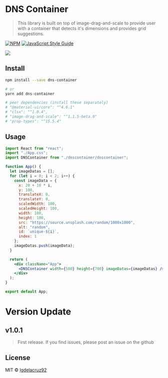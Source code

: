 # DNS Container

> This library is built on top of image-drag-and-scale to provide user with a container
> that detects it's dimensions and provides grid suggestions.

[![NPM](https://img.shields.io/npm/v/image-drag-and-scale.svg)](https://www.npmjs.com/package/image-drag-and-scale) [![JavaScript Style Guide](https://img.shields.io/badge/code_style-standard-brightgreen.svg)](https://standardjs.com)

[![](https://media.giphy.com/media/RIvgoHlZbxnd4DpjTk/giphy.gif)](https://media.giphy.com/media/RIvgoHlZbxnd4DpjTk/giphy.gif)

## Install

```bash
npm install --save dns-container

# or
yarn add dns-container

# peer dependencies (install these separately)
# "@material-ui/core": "^4.6.1"
# "clsx": "^1.0.4",
# "image-drag-and-scale": "^1.1.5-beta.0"
# "prop-types": "^15.5.4"
```

## Usage

```jsx
import React from "react";
import "./App.css";
import DNSContainer from "./dnscontainer/dnscontainer";

function App() {
  let imageDatas = [];
  for (let i = 0; i < 2; i++) {
    const imageData = {
      x: 20 + 10 * i,
      y: 100,
      translateX: 0,
      translateY: 0,
      scaledWidth: 100,
      scaledHeight: 100,
      width: 100,
      height: 100,
      src: "https://source.unsplash.com/random/1000x1000",
      alt: "random",
      id: `unique-${i}`,
      index: 1
    };
    imageDatas.push(imageData);
  }

  return (
    <div className="App">
      <DNSContainer width={500} height={700} imageDatas={imageDatas} />
    </div>
  );
}

export default App;
```

# Version Update

## v1.0.1

> First release. If you find issues, please post an issue on the github

## License

MIT © [lgdelacruz92](https://github.com/lgdelacruz92)
